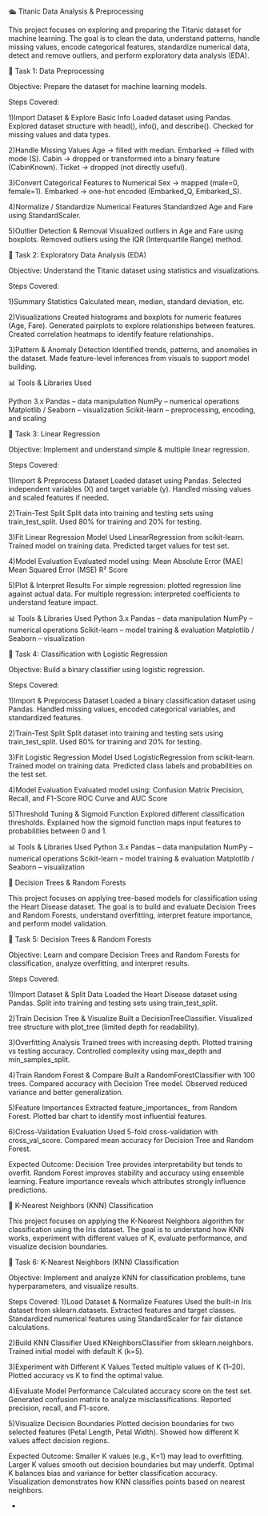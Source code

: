 🛳️ Titanic Data Analysis & Preprocessing

This project focuses on exploring and preparing the Titanic dataset for machine learning. The goal is to clean the data, understand patterns, handle missing values, encode categorical features, standardize numerical data, detect and remove outliers, and perform exploratory data analysis (EDA).

📌 Task 1: Data Preprocessing

Objective: Prepare the dataset for machine learning models.

Steps Covered:

1)Import Dataset & Explore Basic Info
Loaded dataset using Pandas.
Explored dataset structure with head(), info(), and describe().
Checked for missing values and data types.

2)Handle Missing Values
Age → filled with median.
Embarked → filled with mode (S).
Cabin → dropped or transformed into a binary feature (CabinKnown).
Ticket → dropped (not directly useful).

3)Convert Categorical Features to Numerical
Sex → mapped (male=0, female=1).
Embarked → one-hot encoded (Embarked_Q, Embarked_S).

4)Normalize / Standardize Numerical Features
Standardized Age and Fare using StandardScaler.

5)Outlier Detection & Removal
Visualized outliers in Age and Fare using boxplots.
Removed outliers using the IQR (Interquartile Range) method.

📌 Task 2: Exploratory Data Analysis (EDA)

Objective: Understand the Titanic dataset using statistics and visualizations.

Steps Covered:

1)Summary Statistics
Calculated mean, median, standard deviation, etc.

2)Visualizations
Created histograms and boxplots for numeric features (Age, Fare).
Generated pairplots to explore relationships between features.
Created correlation heatmaps to identify feature relationships.

3)Pattern & Anomaly Detection
Identified trends, patterns, and anomalies in the dataset.
Made feature-level inferences from visuals to support model building.

📊 Tools & Libraries Used

Python 3.x
Pandas – data manipulation
NumPy – numerical operations
Matplotlib / Seaborn – visualization
Scikit-learn – preprocessing, encoding, and scaling

📌 Task 3: Linear Regression

Objective: Implement and understand simple & multiple linear regression.

Steps Covered:

1)Import & Preprocess Dataset
Loaded dataset using Pandas.
Selected independent variables (X) and target variable (y).
Handled missing values and scaled features if needed.

2)Train-Test Split
Split data into training and testing sets using train_test_split.
Used 80% for training and 20% for testing.

3)Fit Linear Regression Model
Used LinearRegression from scikit-learn.
Trained model on training data.
Predicted target values for test set.

4)Model Evaluation
Evaluated model using:
Mean Absolute Error (MAE)
Mean Squared Error (MSE)
R² Score

5)Plot & Interpret Results
For simple regression: plotted regression line against actual data.
For multiple regression: interpreted coefficients to understand feature impact.

📊 Tools & Libraries Used
Python 3.x
Pandas – data manipulation
NumPy – numerical operations
Scikit-learn – model training & evaluation
Matplotlib / Seaborn – visualization

📌 Task 4: Classification with Logistic Regression

Objective: Build a binary classifier using logistic regression.

Steps Covered:

1)Import & Preprocess Dataset
Loaded a binary classification dataset using Pandas.
Handled missing values, encoded categorical variables, and standardized features.

2)Train-Test Split
Split dataset into training and testing sets using train_test_split.
Used 80% for training and 20% for testing.

3)Fit Logistic Regression Model
Used LogisticRegression from scikit-learn.
Trained model on training data.
Predicted class labels and probabilities on the test set.

4)Model Evaluation
Evaluated model using:
Confusion Matrix
Precision, Recall, and F1-Score
ROC Curve and AUC Score

5)Threshold Tuning & Sigmoid Function
Explored different classification thresholds.
Explained how the sigmoid function maps input features to probabilities between 0 and 1.

📊 Tools & Libraries Used
Python 3.x
Pandas – data manipulation
NumPy – numerical operations
Scikit-learn – model training & evaluation
Matplotlib / Seaborn – visualization

🌳 Decision Trees & Random Forests

This project focuses on applying tree-based models for classification using the Heart Disease dataset. The goal is to build and evaluate Decision Trees and Random Forests, understand overfitting, interpret feature importance, and perform model validation.

📌 Task 5: Decision Trees & Random Forests

Objective: Learn and compare Decision Trees and Random Forests for classification, analyze overfitting, and interpret results.

Steps Covered:

1)Import Dataset & Split Data
Loaded the Heart Disease dataset using Pandas.
Split into training and testing sets using train_test_split.

2)Train Decision Tree & Visualize
Built a DecisionTreeClassifier.
Visualized tree structure with plot_tree (limited depth for readability).

3)Overfitting Analysis
Trained trees with increasing depth.
Plotted training vs testing accuracy.
Controlled complexity using max_depth and min_samples_split.

4)Train Random Forest & Compare
Built a RandomForestClassifier with 100 trees.
Compared accuracy with Decision Tree model.
Observed reduced variance and better generalization.

5)Feature Importances
Extracted feature_importances_ from Random Forest.
Plotted bar chart to identify most influential features.

6)Cross-Validation Evaluation
Used 5-fold cross-validation with cross_val_score.
Compared mean accuracy for Decision Tree and Random Forest.

Expected Outcome:
Decision Tree provides interpretability but tends to overfit.
Random Forest improves stability and accuracy using ensemble learning.
Feature importance reveals which attributes strongly influence predictions.

🌸 K-Nearest Neighbors (KNN) Classification

This project focuses on applying the K-Nearest Neighbors algorithm for classification using the Iris dataset. The goal is to understand how KNN works, experiment with different values of K, evaluate performance, and visualize decision boundaries.

📌 Task 6: K-Nearest Neighbors (KNN) Classification

Objective: Implement and analyze KNN for classification problems, tune hyperparameters, and visualize results.

Steps Covered:
1)Load Dataset & Normalize Features
Used the built-in Iris dataset from sklearn.datasets.
Extracted features and target classes.
Standardized numerical features using StandardScaler for fair distance calculations.

2)Build KNN Classifier
Used KNeighborsClassifier from sklearn.neighbors.
Trained initial model with default K (k=5).

3)Experiment with Different K Values
Tested multiple values of K (1–20).
Plotted accuracy vs K to find the optimal value.

4)Evaluate Model Performance
Calculated accuracy score on the test set.
Generated confusion matrix to analyze misclassifications.
Reported precision, recall, and F1-score.

5)Visualize Decision Boundaries
Plotted decision boundaries for two selected features (Petal Length, Petal Width).
Showed how different K values affect decision regions.

Expected Outcome:
Smaller K values (e.g., K=1) may lead to overfitting.
Larger K values smooth out decision boundaries but may underfit.
Optimal K balances bias and variance for better classification accuracy.
Visualization demonstrates how KNN classifies points based on nearest neighbors.


- 
